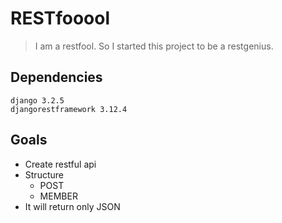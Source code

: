 # RESTfooool

> I am a restfool. So I started this project to be a restgenius.


## Dependencies
    django 3.2.5
    djangorestframework 3.12.4


## Goals
  - Create restful api
  - Structure
    - POST
    - MEMBER
  - It will return only JSON
